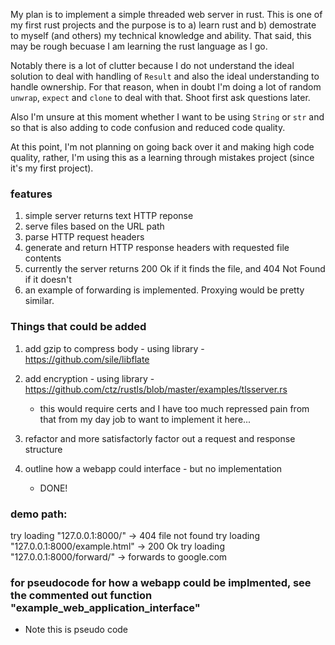 My plan is to implement a simple threaded web server in rust. This is one of my first rust projects and the purpose is to a) learn rust and b) demostrate to myself (and others) my technical knowledge and ability. That said, this may be rough becuase I am learning the rust language as I go.

Notably there is a lot of clutter because I do not understand the ideal solution to deal with handling of `Result` and also the ideal understanding to handle ownership. For that reason, when in doubt I'm doing a lot of random `unwrap`, `expect` and `clone` to deal with that. Shoot first ask questions later.

Also I'm unsure at this moment whether I want to be using `String` or `str` and so that is also adding to code confusion and reduced code quality.

At this point, I'm not planning on going back over it and making high code quality, rather, I'm using this as a learning through mistakes project (since it's my first project).

### features
1. simple server returns text HTTP reponse
2. serve files based on the URL path
3. parse HTTP request headers
4. generate and return HTTP response headers with requested file contents
5. currently the server returns 200 Ok if it finds the file, and 404 Not Found if it doesn't
6. an example of forwarding is implemented. Proxying would be pretty similar.

### Things that could be added
1. add gzip to compress body - using library - https://github.com/sile/libflate
2. add encryption - using library - https://github.com/ctz/rustls/blob/master/examples/tlsserver.rs
    - this would require certs and I have too much repressed pain from that from my day job to want to implement it here...
3. refactor and more satisfactorly factor out a request and response structure

4. outline how a webapp could interface - but no implementation
    - DONE!


### demo path:

try loading "127.0.0.1:8000/" -> 404 file not found
try loading "127.0.0.1:8000/example.html" -> 200 Ok
try loading "127.0.0.1:8000/forward/" -> forwards to google.com

### for pseudocode for how a webapp could be implmented, see the commented out function "example_web_application_interface"
- Note this is pseudo code